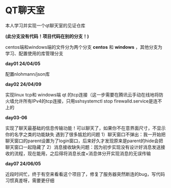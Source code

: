 # QT聊天室
本人学习并实现一个qt聊天室的见证仓库

**(此分支没有代码！项目代码在别的分支！)**

centos端和windows端的文件分为两个分支 **centos** 和 **windows** ，其他分支为学习、配置使用的库管理分支

**day01 24/04/05**

配置nlohmann/json库

**day02 24/04/09**

实现linux tcp和 windows端 qt 的tcp连接（这一步需要在腾讯云手动在线地将防火墙允许所有IPv4的tcp连接，只用sshsystemctl stop firewalld.service是连不上的

**day03-06**

实现了聊天最基础的信息传输功能！可以聊天了，如果你不在意界面尺寸，不显示你的名字之类的功能缺失
遇到了很多尴尬的问题
1）聊天窗口不弹出：我一开始把聊天窗口的parent设置为了login窗口，后来好久才发现原来是parent的hide会把聊天窗口一起隐藏了
2）消息接收缺失问题：因为初步实现没有设计好消息发送接收的流程，现在能用，之后得将消息长度+消息体分开实现消息的无误传输

**day07 24/06/05**

近段时间忙，终于有空来看看这个项目了，修复了服务器突然断连的bug，写代码习惯真差呀，需要更仔细
